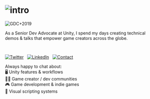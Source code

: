 <br>

# ![intro](https://user-images.githubusercontent.com/7104693/88450894-4bcc6200-ce07-11ea-9a03-d12df8a15eca.png) 

![GDC+2019](https://user-images.githubusercontent.com/7104693/88450449-d6ab5d80-ce03-11ea-892c-9880dba41ddb.jpg)

As a Senior Dev Advocate at Unity, I spend my days creating technical demos & talks that empower game creators across the globe.

<br>

[![Twitter](https://user-images.githubusercontent.com/7104693/88465695-a2728400-ce79-11ea-985a-3cd50e92f0b3.png)](https://twitter.com/avashly) &nbsp; [![LinkedIn](https://user-images.githubusercontent.com/7104693/88465737-f7ae9580-ce79-11ea-9aca-0d13b28b5a9a.png)](https://www.linkedin.com/in/ashleyalicea/) &nbsp; [![Contact](https://user-images.githubusercontent.com/7104693/88465738-f8472c00-ce79-11ea-9a95-3ea784048920.png)](https://www.ashleyalicea.com/#contact)

Always happy to chat about: <br>
🖥️ Unity features &amp; workflows <br>
🤝🏽 Game creator / dev communities <br>
🎮 Game development & indie games<br>
👀 Visual scripting systems <br>
<br>
